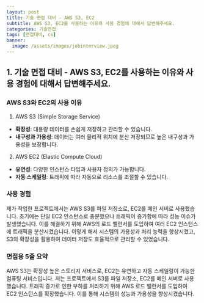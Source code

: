 ```yaml
---
layout: post
title: 기술 면접 대비 - AWS S3, EC2
subtitle: AWS S3, EC2를 사용하는 이유와 사용 경험에 대해서 답변해주세요.
categories: 기술면접
tags: [면접대비, cs]
banner:
  image: /assets/images/jobinterview.jpeg
---
```


## 1. 기술 면접 대비 - AWS S3, EC2를 사용하는 이유와 사용 경험에 대해서 답변해주세요.

### AWS S3와 EC2의 사용 이유

1. AWS S3 (Simple Storage Service)
  - **확장성**: 대용량 데이터를 손쉽게 저장하고 관리할 수 있습니다.
  - **내구성과 가용성**: 데이터는 여러 물리적 위치에 분산 저장되므로 높은 내구성과 가용성을 보장합니다.
2. AWS EC2 (Elastic Compute Cloud)
  - **유연성**: 다양한 인스턴스 타입과 사용자 정의가 가능합니다.
  - **자동 스케일링**: 트래픽에 따라 자동으로 리소스를 조절할 수 있습니다.

### 사용 경험

제가 작업한 프로젝트에서는 AWS S3를 파일 저장소로, EC2를 메인 서버로 사용했습니다. 초기에는 단일 EC2 인스턴스로 충분했으나 트래픽이 증가함에 따라 성능 이슈가 발생했습니다. 이를 해결하기 위해 AWS의 로드 밸런서를 도입하여 여러 EC2 인스턴스에 트래픽을 분산시켰습니다. 이렇게 해서 시스템의 가용성과 처리 능력을 향상시켰고, S3의 확장성을 활용하여 데이터 저장도 효율적으로 관리할 수 있었습니다.

### 면접용 5줄 요약

AWS S3는 확장성 높은 스토리지 서비스로, EC2는 유연하고 자동 스케일링이 가능한 컴퓨팅 서비스입니다. 저는 프로젝트에서 S3를 파일 저장소, EC2를 메인 서버로 사용했습니다. 트래픽 증가로 인한 부하를 처리하기 위해 AWS 로드 밸런서를 도입하여 EC2 인스턴스를 확장했습니다. 이를 통해 시스템의 성능과 가용성을 향상시켰습니다.

[1]: https://daringfireball.net/projects/markdown/
[2]: https://www.fileformat.info/info/unicode/char/2163/index.htm
[3]: https://www.markitdown.net/
[4]: https://daringfireball.net/projects/markdown/basics
[5]: https://daringfireball.net/projects/markdown/syntax
